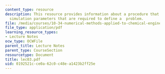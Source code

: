 ```yaml
---
content_type: resource
description: This resource provides information about a procedure that reads in the
  simulation parameters that are required to define a  problem.
file: /media/courses/10-34-numerical-methods-applied-to-chemical-engineering-fall-2005/0192521cce0a62c0c48ea1423b2ff25e_lec03.pdf
file_type: application/pdf
learning_resource_types:
- Lecture Notes
ocw_type: OCWFile
parent_title: Lecture Notes
parent_type: CourseSection
resourcetype: Document
title: lec03.pdf
uid: 0192521c-ce0a-62c0-c48e-a1423b2ff25e
---
```

